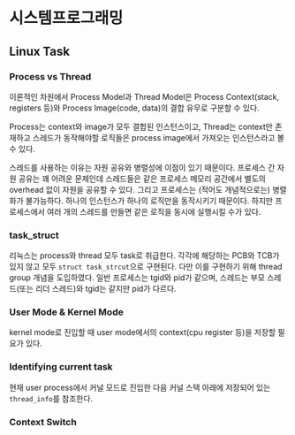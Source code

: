 #   시스템프로그래밍

##  Linux Task

### Process vs Thread
이론적인 차원에서 Process Model과 Thread Model은 Process Context(stack, registers 등)와 Process Image(code, data)의 결합 유무로 구분할 수 있다.

Process는 context와 image가 모두 결합된 인스턴스이고, Thread는 context만 존재하고 스레드가 동작해야할 로직들은 process image에서 가져오는 인스턴스라고 볼 수 있다.

스레드를 사용하는 이유는 자원 공유와 병렬성에 이점이 있기 때문이다. 프로세스 간 자원 공유는 꽤 어려운 문제인데 스레드들은 같은 프로세스 메모리 공간에서 별도의 overhead 없이 자원을 공유할 수 있다. 그리고 프로세스는 (적어도 개념적으로는) 병렬화가 불가능하다. 하나의 인스턴스가 하나의 로직만을 동작시키기 때문이다. 하지만 프로세스에서 여러 개의 스레드를 만들면 같은 로직을 동시에 실행시킬 수가 있다.

### task_struct
리눅스는 process와 thread 모두 task로 취급한다. 각각에 해당하는 PCB와 TCB가 있지 않고 모두 `struct task_strcut`으로 구현된다. 다만 이를 구현하기 위해 thread group 개념을 도입하였다. 일반 프로세스는 tgid와 pid가 같으며, 스레드는 부모 스레드(또는 리더 스레드)와 tgid는 같지만 pid가 다르다.

### User Mode & Kernel Mode
kernel mode로 진입할 때 user mode에서의 context(cpu register 등)을 저장할 필요가 있다. 

### Identifying current task
현재 user process에서 커널 모드로 진입한 다음 커널 스택 아래에 저장되어 있는 `thread_info`를 참조한다.


### Context Switch

